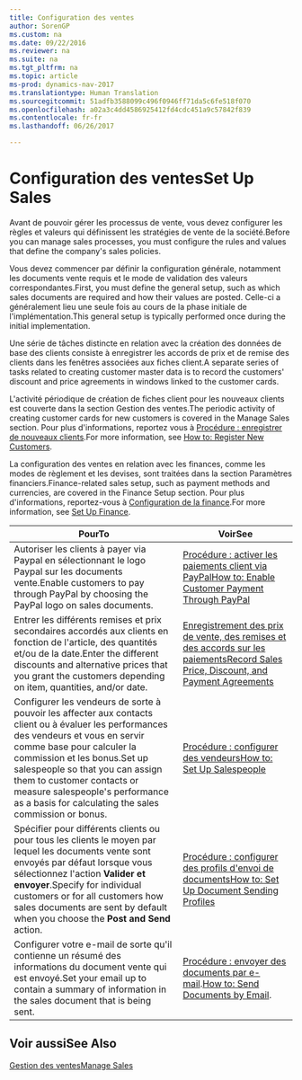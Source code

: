 ```yaml
---
title: Configuration des ventes
author: SorenGP
ms.custom: na
ms.date: 09/22/2016
ms.reviewer: na
ms.suite: na
ms.tgt_pltfrm: na
ms.topic: article
ms-prod: dynamics-nav-2017
ms.translationtype: Human Translation
ms.sourcegitcommit: 51adfb3588099c496f0946ff71da5c6fe518f070
ms.openlocfilehash: a02a3c4dd4586925412fd4cdc451a9c57842f839
ms.contentlocale: fr-fr
ms.lasthandoff: 06/26/2017

---
```


# <a name="set-up-sales"></a><span data-ttu-id="c1650-102">Configuration des ventes</span><span class="sxs-lookup"><span data-stu-id="c1650-102">Set Up Sales</span></span>

<span data-ttu-id="c1650-103">Avant de pouvoir gérer les processus de vente, vous devez configurer les règles et valeurs qui définissent les stratégies de vente de la société.</span><span class="sxs-lookup"><span data-stu-id="c1650-103">Before you can manage sales processes, you must configure the rules and values that define the company's sales policies.</span></span>

<span data-ttu-id="c1650-104">Vous devez commencer par définir la configuration générale, notamment les documents vente requis et le mode de validation des valeurs correspondantes.</span><span class="sxs-lookup"><span data-stu-id="c1650-104">First, you must define the general setup, such as which sales documents are required and how their values are posted.</span></span> <span data-ttu-id="c1650-105">Celle-ci a généralement lieu une seule fois au cours de la phase initiale de l'implémentation.</span><span class="sxs-lookup"><span data-stu-id="c1650-105">This general setup is typically performed once during the initial implementation.</span></span>

<span data-ttu-id="c1650-106">Une série de tâches distincte en relation avec la création des données de base des clients consiste à enregistrer les accords de prix et de remise des clients dans les fenêtres associées aux fiches client.</span><span class="sxs-lookup"><span data-stu-id="c1650-106">A separate series of tasks related to creating customer master data is to record the customers' discount and price agreements in windows linked to the customer cards.</span></span>

<span data-ttu-id="c1650-107">L'activité périodique de création de fiches client pour les nouveaux clients est couverte dans la section Gestion des ventes.</span><span class="sxs-lookup"><span data-stu-id="c1650-107">The periodic activity of creating customer cards for new customers is covered in the Manage Sales section.</span></span> <span data-ttu-id="c1650-108">Pour plus d'informations, reportez vous à [Procédure : enregistrer de nouveaux clients](sales-how-register-new-customers.md).</span><span class="sxs-lookup"><span data-stu-id="c1650-108">For more information, see [How to: Register New Customers](sales-how-register-new-customers.md).</span></span>

<span data-ttu-id="c1650-109">La configuration des ventes en relation avec les finances, comme les modes de règlement et les devises, sont traitées dans la section Paramètres financiers.</span><span class="sxs-lookup"><span data-stu-id="c1650-109">Finance-related sales setup, such as payment methods and currencies, are covered in the Finance Setup section.</span></span> <span data-ttu-id="c1650-110">Pour plus d'informations, reportez-vous à [Configuration de la finance](finance-setup-setup-finance-setup.md).</span><span class="sxs-lookup"><span data-stu-id="c1650-110">For more information, see [Set Up Finance](finance-setup-setup-finance-setup.md).</span></span>

|<span data-ttu-id="c1650-111">Pour</span><span class="sxs-lookup"><span data-stu-id="c1650-111">To</span></span> |<span data-ttu-id="c1650-112">Voir</span><span class="sxs-lookup"><span data-stu-id="c1650-112">See</span></span> |
|---|----|
|<span data-ttu-id="c1650-113">Autoriser les clients à payer via Paypal en sélectionnant le logo Paypal sur les documents vente.</span><span class="sxs-lookup"><span data-stu-id="c1650-113">Enable customers to pay through PayPal by choosing the PayPal logo on sales documents.</span></span>|[<span data-ttu-id="c1650-114">Procédure : activer les paiements client via PayPal</span><span class="sxs-lookup"><span data-stu-id="c1650-114">How to: Enable Customer Payment Through PayPal</span></span>](sales-how-enable-customer-payments-paypal.md)|
|<span data-ttu-id="c1650-115">Entrer les différents remises et prix secondaires accordés aux clients en fonction de l'article, des quantités et/ou de la date.</span><span class="sxs-lookup"><span data-stu-id="c1650-115">Enter the different discounts and alternative prices that you grant the customers depending on item, quantities, and/or date.</span></span>|[<span data-ttu-id="c1650-116">Enregistrement des prix de vente, des remises et des accords sur les paiements</span><span class="sxs-lookup"><span data-stu-id="c1650-116">Record Sales Price, Discount, and Payment Agreements</span></span>](sales-how-record-sales-price-discount-payment-agreements.md)|
|<span data-ttu-id="c1650-117">Configurer les vendeurs de sorte à pouvoir les affecter aux contacts client ou à évaluer les performances des vendeurs et vous en servir comme base pour calculer la commission et les bonus.</span><span class="sxs-lookup"><span data-stu-id="c1650-117">Set up salespeople so that you can assign them to customer contacts or measure salespeople's performance as a basis for calculating the sales commission or bonus.</span></span>|[<span data-ttu-id="c1650-118">Procédure : configurer des vendeurs</span><span class="sxs-lookup"><span data-stu-id="c1650-118">How to: Set Up Salespeople</span></span>](sales-how-setup-salespeople.md)|
|<span data-ttu-id="c1650-119">Spécifier pour différents clients ou pour tous les clients le moyen par lequel les documents vente sont envoyés par défaut lorsque vous sélectionnez l'action **Valider et envoyer**.</span><span class="sxs-lookup"><span data-stu-id="c1650-119">Specify for individual customers or for all customers how sales documents are sent by default when you choose the **Post and Send** action.</span></span>|[<span data-ttu-id="c1650-120">Procédure : configurer des profils d'envoi de documents</span><span class="sxs-lookup"><span data-stu-id="c1650-120">How to: Set Up Document Sending Profiles</span></span>](sales-how-setup-document-send-profiles.md)|
|<span data-ttu-id="c1650-121">Configurer votre e-mail de sorte qu'il contienne un résumé des informations du document vente qui est envoyé.</span><span class="sxs-lookup"><span data-stu-id="c1650-121">Set your email up to contain a summary of information in the sales document that is being sent.</span></span>|<span data-ttu-id="c1650-122">[Procédure : envoyer des documents par e-mail](ui-how-send-documents-email.md).</span><span class="sxs-lookup"><span data-stu-id="c1650-122">[How to: Send Documents by Email](ui-how-send-documents-email.md).</span></span>|

## <a name="see-also"></a><span data-ttu-id="c1650-123">Voir aussi</span><span class="sxs-lookup"><span data-stu-id="c1650-123">See Also</span></span>  
[<span data-ttu-id="c1650-124">Gestion des ventes</span><span class="sxs-lookup"><span data-stu-id="c1650-124">Manage Sales</span></span>](sales-manage-sales.md)

